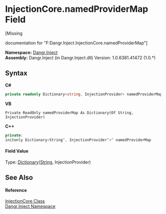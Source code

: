 # InjectionCore.namedProviderMap Field
 

\[Missing <summary> documentation for "F:Dangr.Inject.InjectionCore.namedProviderMap"\]

**Namespace:**&nbsp;<a href="N_Dangr_Inject">Dangr.Inject</a><br />**Assembly:**&nbsp;Dangr.Inject (in Dangr.Inject.dll) Version: 1.0.6381.41472 (1.0.*)

## Syntax

**C#**<br />
``` C#
private readonly Dictionary<string, InjectionProvider> namedProviderMap
```

**VB**<br />
``` VB
Private ReadOnly namedProviderMap As Dictionary(Of String, InjectionProvider)
```

**C++**<br />
``` C++
private:
initonly Dictionary<String^, InjectionProvider^>^ namedProviderMap
```


#### Field Value
Type: <a href="http://msdn2.microsoft.com/en-us/library/xfhwa508" target="_blank">Dictionary</a>(<a href="http://msdn2.microsoft.com/en-us/library/s1wwdcbf" target="_blank">String</a>, InjectionProvider)

## See Also


#### Reference
<a href="T_Dangr_Inject_InjectionCore">InjectionCore Class</a><br /><a href="N_Dangr_Inject">Dangr.Inject Namespace</a><br />